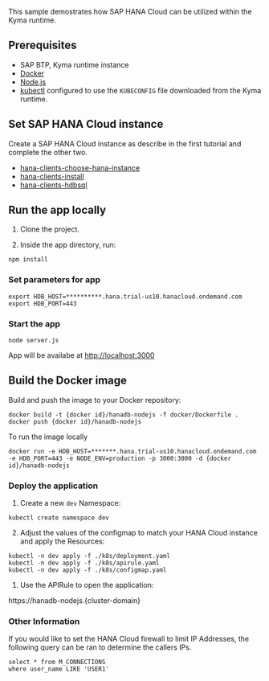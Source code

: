 This sample demostrates how SAP HANA Cloud can be utilized within the Kyma runtime.

## Prerequisites

- SAP BTP, Kyma runtime instance
- [Docker](https://www.docker.com/)
- [Node.js](https://nodejs.org/en/)
- [kubectl](https://kubernetes.io/docs/tasks/tools/install-kubectl/) configured to use the `KUBECONFIG` file downloaded from the Kyma runtime.

## Set SAP HANA Cloud instance

Create a SAP HANA Cloud instance as describe in the first tutorial and complete the other two.

- [hana-clients-choose-hana-instance](https://developers.sap.com/tutorials/hana-clients-choose-hana-instance.html)
- [hana-clients-install](https://developers.sap.com/tutorials/hana-clients-install.html)
- [hana-clients-hdbsql](https://developers.sap.com/tutorials/hana-clients-hdbsql.html)

## Run the app locally

1. Clone the project.

2. Inside the app directory, run:

```Shell/Bash
npm install
```

### Set parameters for app

```Shell/Bash
export HDB_HOST=**********.hana.trial-us10.hanacloud.ondemand.com
export HDB_PORT=443
```

### Start the app

```Shell/Bash
node server.js
```

App will be availabe at [http://localhost:3000](http://localhost:3000)

## Build the Docker image

Build and push the image to your Docker repository:

```Shell/Bash
docker build -t {docker id}/hanadb-nodejs -f docker/Dockerfile .
docker push {docker id}/hanadb-nodejs
```

To run the image locally

```Shell/Bash
docker run -e HDB_HOST=*******.hana.trial-us10.hanacloud.ondemand.com -e HDB_PORT=443 -e NODE_ENV=production -p 3000:3000 -d {docker id}/hanadb-nodejs
```

### Deploy the application

1. Create a new `dev` Namespace:

```shell script
kubectl create namespace dev
```

2. Adjust the values of the configmap to match your HANA Cloud instance and apply the Resources:

```shell script
kubectl -n dev apply -f ./k8s/deployment.yaml
kubectl -n dev apply -f ./k8s/apirule.yaml
kubectl -n dev apply -f ./k8s/configmap.yaml
```

1. Use the APIRule to open the application:

https://hanadb-nodejs.{cluster-domain}

### Other Information

If you would like to set the HANA Cloud firewall to limit IP Addresses, the following query can be ran to determine the callers IPs.

```shell script
select * from M_CONNECTIONS
where user_name LIKE 'USER1'
```
